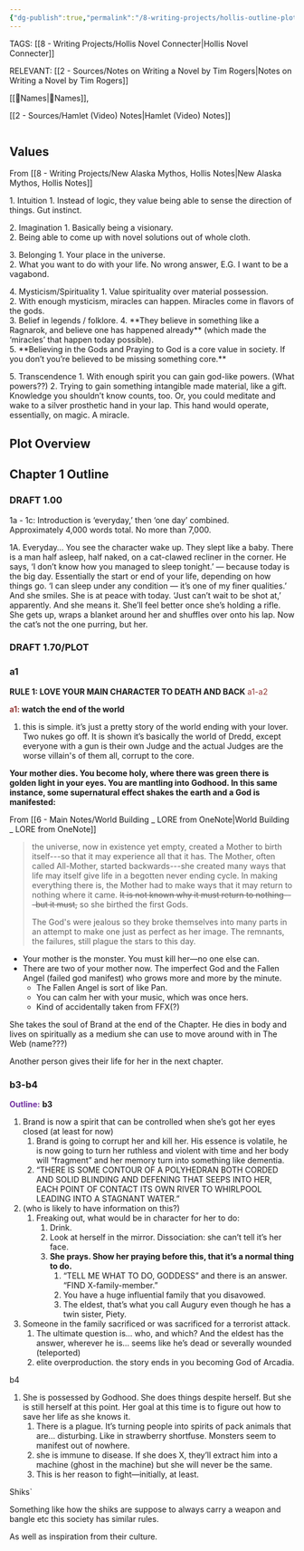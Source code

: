 ```yaml
---
{"dg-publish":true,"permalink":"/8-writing-projects/hollis-outline-plot-notes/"}
---
```


TAGS: [[8 - Writing Projects/Hollis Novel Connecter\|Hollis Novel Connecter]]

RELEVANT:
[[2 - Sources/Notes on Writing a Novel by Tim Rogers\|Notes on Writing a Novel by Tim Rogers]]

[[👧Names\|👧Names]], 

[[2 - Sources/Hamlet (Video) Notes\|Hamlet (Video) Notes]]



```table-of-contents
```


## Values
From [[8 - Writing Projects/New Alaska Mythos, Hollis Notes\|New Alaska Mythos, Hollis Notes]]

1\. Intuition
    1\. Instead of logic, they value being able to sense the direction of things. Gut instinct. 

2\. Imagination 
    1\. Basically being a visionary.  
    2\. Being able to come up with novel solutions out of whole cloth.

3\. Belonging
    1\. Your place in the universe.  
    2\. What you want to do with your life. No wrong answer, E.G. I want to be a vagabond.

4\. Mysticism/Spirituality
    1\. Value spirituality over material possession.   
    2\. With enough mysticism, miracles can happen. Miracles come in flavors of the gods.  
    3\. Belief in legends / folklore. 
    4\. \*\*They believe in something like a Ragnarok, and believe one has happened already\*\* (which made the ‘miracles’ that happen today possible).  
    5\. \*\*Believing in the Gods and Praying to God is a core value in society. If you don’t you’re believed to be missing something core.\*\* 

5\. Transcendence 
    1\. With enough spirit you can gain god-like powers. (What powers??)
    2\. Trying to gain something intangible made material, like a gift. Knowledge you shouldn’t know counts, too.  Or, you could meditate and wake to a silver prosthetic hand in your lap. This hand would operate, essentially, on magic. A miracle. 


## Plot Overview


## Chapter 1 Outline

### DRAFT 1.00
1a - 1c: Introduction is ‘everyday,’ then ‘one day’ combined.  
Approximately 4,000 words total. No more than 7,000.

1A. Everyday… You see the character wake up. They slept like a baby. There is a man half asleep, half naked, on a cat-clawed recliner in the corner. He says, ‘I don’t know how you managed to sleep tonight.’ — because today is the big day. Essentially the start or end of your life, depending on how things go. ‘I can sleep under any condition — it’s one of my finer qualities.’ And she smiles. She is at peace with today. ‘Just can’t wait to be shot at,’ apparently. And she means it. She’ll feel better once she’s holding a rifle. She gets up, wraps a blanket around her and shuffles over onto his lap. Now the cat’s not the one purring, but her.


### DRAFT 1.70/PLOT
### a1
**RULE 1: LOVE YOUR MAIN CHARACTER TO DEATH AND BACK**
<font color="#953734">a1-a2</font>

**<font color="#953734">a1:</font> watch the end of the world**

1. this is simple. it’s just a pretty story of the world ending with your lover. Two nukes go off. It is shown it’s basically the world of Dredd, except everyone with a gun is their own Judge and the actual Judges are the worse villain's of them all, corrupt to the core.


**Your mother dies. You become holy, where there was green there is golden light in your eyes. You are mantling into Godhood. In this same instance, some supernatural effect shakes the earth and a God is manifested:**

From [[6 - Main Notes/World Building _ LORE from OneNote\|World Building _ LORE from OneNote]]
>the universe, now in existence yet empty, created a Mother to birth itself---so that it may experience all that it has. The Mother, often called All-Mother, started backwards---she created many ways that life may itself give life in a begotten never ending cycle. In making everything there is, the Mother had to make ways that it may return to nothing where it came. ~~It is not known why it must return to nothing---but it must,~~ so she birthed the first Gods.  
>
>The God's were jealous so they broke themselves into many parts in an attempt to make one just as perfect as her image. The remnants, the failures, still plague the stars to this day.  
>


- Your mother is the monster. You must kill her—no one else can.
- There are two of your mother now. The imperfect God and the Fallen Angel (failed god manifest) who grows more and more by the minute.
	- The Fallen Angel is sort of like Pan.
	- You can calm her with your music, which was once hers.
	- Kind of accidentally taken from FFX(?)


She takes the soul of Brand at the end of the Chapter. He dies in body and lives on spiritually as a medium she can use to move around with in The Web (name???)

Another person gives their life for her in the next chapter.


### b3-b4

**<font color="#7030a0">Outline:</font>**
**b3**
1. Brand is now a spirit that can be controlled when she’s got her eyes closed (at least for now)
	1. Brand is going to corrupt her and kill her. His essence is volatile, he is now going to turn her ruthless and violent with time and her body will “fragment” and her memory turn into something like dementia. 
	2. “THERE IS SOME CONTOUR OF A POLYHEDRAN BOTH CORDED AND SOLID BLINDING AND DEFENING THAT SEEPS INTO HER, EACH POINT OF CONTACT ITS OWN RIVER TO WHIRLPOOL LEADING INTO A STAGNANT WATER.”
2. (who is likely to have information on this?)
	1. Freaking out, what would be in character for her to do:
		1. Drink.
		2. Look at herself in the mirror. Dissociation: she can’t tell it’s her face.
		3. **She prays. Show her praying before this, that it’s a normal thing to do.**
			1. “TELL ME WHAT TO DO, GODDESS” and there is an answer. “FIND X-family-member.” 
			2. You have a huge influential family that you disavowed. 
			3. The eldest, that’s what you call Augury even though he has a twin sister, Piety. 
3. Someone in the family sacrificed or was sacrificed for a terrorist attack.
	1. The ultimate question is… who, and which? And the eldest has the answer, wherever he is… seems like he’s dead or severally wounded (teleported)
	2. elite overproduction. the story ends in you becoming God of Arcadia. 




b4
1. She is possessed by Godhood. She does things despite herself. But she is still herself at this point. Her goal at this time is to figure out how to save her life as she knows it.
	1. There is a plague. It’s turning people into spirits of pack animals that are… disturbing. Like in strawberry shortfuse. Monsters seem to manifest out of nowhere.
	2. she is immune to disease. If she does X, they’ll extract him into a machine (ghost in the machine) but she will never be the same.
	3. This is her reason to fight—initially, at least.

















Shiks`

Something like how the shiks are suppose to always carry a weapon and bangle etc this society has similar rules. 

As well as inspiration from their culture. 
